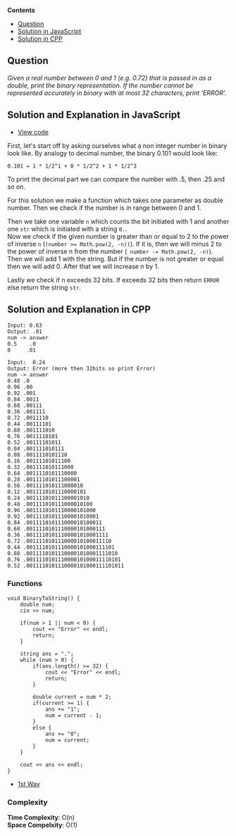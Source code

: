 **Contents**

- [Question](#question)
- [Solution in JavaScript](#solution-and-explanation-in-javascript)
- [Solution in CPP](#solution-and-explanation-in-cpp)

## Question
*Given a real number between 0 and 1 (e.g. 0.72) that is passed in as a double, print the binary representation. If the number cannot be represented accurately in binary with at most 32 characters, print 'ERROR'.*

## Solution and Explanation in JavaScript

- [View code](/Bit%20Manipulations/Binary%20to%20String/BinaryToString.js)

First, let's start off by asking ourselves what a non integer number in binary look like. By analogy to decimal number, the binary 0.101 would look like:

`0.101 = 1 * 1/2^1 + 0 * 1/2^2 + 1 * 1/2^3`

To print the decimal part we can compare the number with .5, then .25 and so on. <br>

For this solution we make a function which takes one parameter as double number. Then we check if the number is in range between 0 and 1. <br>

Then we take one variable `n` which counts the bit initiated with 1 and another one `str` which is initiated with a string `0.`. <br>
Now we check if the given number is greater than or equal to 2 to the power of inverse `n` (`(number >= Math.pow(2, -n))`). If it is, then we will minus 2 to the power of inverse n from the number (` number -= Math.pow(2, -n)`). Then we will add 1 with the string. But if the number is not greater or equal then we will add 0. After that we will increase n by 1. <br>

Lastly we check if n exceeds 32 bits. If exceeds 32 bits then return `ERROR` else return the string `str`.

## Solution and Explanation in CPP

```
Input: 0.63
Output: .01
num -> answer
0.5    .0
0     .01

Input:  0.24
Output: Error (more then 32bits so print Error)
num -> answer
0.48 .0
0.96 .00
0.92 .001
0.84 .0011
0.68 .00111
0.36 .001111
0.72 .0011110
0.44 .00111101
0.88 .001111010
0.76 .0011110101
0.52 .00111101011
0.04 .001111010111
0.08 .0011110101110
0.16 .00111101011100
0.32 .001111010111000
0.64 .0011110101110000
0.28 .00111101011100001
0.56 .001111010111000010
0.12 .0011110101110000101
0.24 .00111101011100001010
0.48 .001111010111000010100
0.96 .0011110101110000101000
0.92 .00111101011100001010001
0.84 .001111010111000010100011
0.68 .0011110101110000101000111
0.36 .00111101011100001010001111
0.72 .001111010111000010100011110
0.44 .0011110101110000101000111101
0.88 .00111101011100001010001111010
0.76 .001111010111000010100011110101
0.52 .0011110101110000101000111101011

```
### Functions
```
void BinaryToString() {
    double num;
    cin >> num;

    if(num > 1 || num < 0) {
        cout << "Error" << endl;
        return;
    }

    string ans = ".";
    while (num > 0) {
        if(ans.length() >= 32) {
            cout << "Error" << endl;
            return;
        }

        double current = num * 2;
        if(current >= 1) {
            ans += "1";
            num = current - 1;
        }
        else {
            ans += "0";
            num = current;
        }
    }

    cout << ans << endl;
}
```

- [1st Way](/Bit%20Manipulations/Binary%20to%20String/BinaryToString01.cpp)


### Complexity
**Time Complexity**: O(n) <br>
**Space Compelxity**: O(1)

